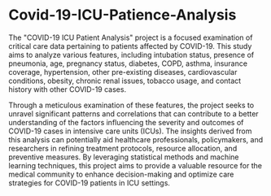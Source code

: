 # Covid-19-ICU-Patience-Analysis



The "COVID-19 ICU Patient Analysis" project is a focused examination of critical care data pertaining to patients affected by COVID-19. This study aims to analyze various features, including intubation status, presence of pneumonia, age, pregnancy status, diabetes, COPD, asthma, insurance coverage, hypertension, other pre-existing diseases, cardiovascular conditions, obesity, chronic renal issues, tobacco usage, and contact history with other COVID-19 cases.

Through a meticulous examination of these features, the project seeks to unravel significant patterns and correlations that can contribute to a better understanding of the factors influencing the severity and outcomes of COVID-19 cases in intensive care units (ICUs). The insights derived from this analysis can potentially aid healthcare professionals, policymakers, and researchers in refining treatment protocols, resource allocation, and preventive measures. By leveraging statistical methods and machine learning techniques, this project aims to provide a valuable resource for the medical community to enhance decision-making and optimize care strategies for COVID-19 patients in ICU settings.
